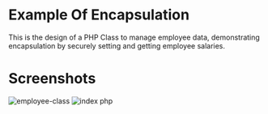 # Example Of Encapsulation

This is the design of a PHP Class to manage employee data, demonstrating encapsulation by securely setting and getting employee salaries.

# Screenshots
![employee-class](https://github.com/user-attachments/assets/2c67e40a-6758-428a-a492-d93e47cff12d)
![index php](https://github.com/user-attachments/assets/f1d73505-cba4-4312-893a-795f9ed8789a)
